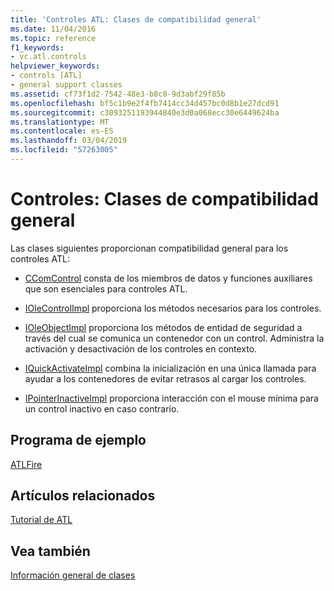 ```yaml
---
title: 'Controles ATL: Clases de compatibilidad general'
ms.date: 11/04/2016
ms.topic: reference
f1_keywords:
- vc.atl.controls
helpviewer_keywords:
- controls [ATL]
- general support classes
ms.assetid: cf73f1d2-7542-48e3-b8c8-9d3abf29f85b
ms.openlocfilehash: bf5c1b9e2f4fb7414cc34d457bc0d8b1e27dcd91
ms.sourcegitcommit: c3093251193944840e3d0a068ecc30e6449624ba
ms.translationtype: MT
ms.contentlocale: es-ES
ms.lasthandoff: 03/04/2019
ms.locfileid: "57263005"
---
```

# <a name="controls-general-support-classes"></a>Controles: Clases de compatibilidad general

Las clases siguientes proporcionan compatibilidad general para los controles ATL:

- [CComControl](../atl/reference/ccomcontrol-class.md) consta de los miembros de datos y funciones auxiliares que son esenciales para controles ATL.

- [IOleControlImpl](../atl/reference/iolecontrolimpl-class.md) proporciona los métodos necesarios para los controles.

- [IOleObjectImpl](../atl/reference/ioleobjectimpl-class.md) proporciona los métodos de entidad de seguridad a través del cual se comunica un contenedor con un control. Administra la activación y desactivación de los controles en contexto.

- [IQuickActivateImpl](../atl/reference/iquickactivateimpl-class.md) combina la inicialización en una única llamada para ayudar a los contenedores de evitar retrasos al cargar los controles.

- [IPointerInactiveImpl](../atl/reference/ipointerinactiveimpl-class.md) proporciona interacción con el mouse mínima para un control inactivo en caso contrario.

## <a name="sample-program"></a>Programa de ejemplo

[ATLFire](../visual-cpp-samples.md)

## <a name="related-articles"></a>Artículos relacionados

[Tutorial de ATL](../atl/active-template-library-atl-tutorial.md)

## <a name="see-also"></a>Vea también

[Información general de clases](../atl/atl-class-overview.md)
